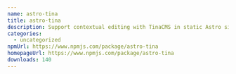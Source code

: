 ```yaml
---
name: astro-tina
title: astro-tina
description: Support contextual editing with TinaCMS in static Astro sites.
categories:
  - uncategorized
npmUrl: https://www.npmjs.com/package/astro-tina
homepageUrl: https://www.npmjs.com/package/astro-tina
downloads: 140
---
```

